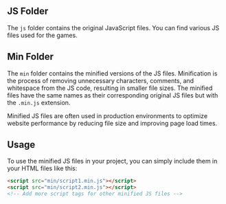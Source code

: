 
## JS Folder

The `js` folder contains the original JavaScript files. You can find various JS files used for the games.

## Min Folder

The `min` folder contains the minified versions of the JS files. Minification is the process of removing unnecessary characters, comments, and whitespace from the JS code, resulting in smaller file sizes. The minified files have the same names as their corresponding original JS files but with the `.min.js` extension.

Minified JS files are often used in production environments to optimize website performance by reducing file size and improving page load times.

## Usage

To use the minified JS files in your project, you can simply include them in your HTML files like this:

```html
<script src="min/script1.min.js"></script>
<script src="min/script2.min.js"></script>
<!-- Add more script tags for other minified JS files -->
